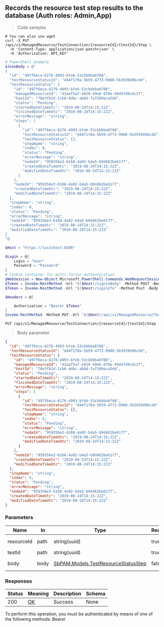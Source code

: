 
## Records the resource test step results to the database (Auth roles: Admin,App)

<a id="opIdSetTestConnectionStepAsync"></a>

> Code samples

```shell
# You can also use wget
curl -X PUT /api/v1/ManagedResource/TestConnection/{resourceId}/{testId}/Step \
  -H 'Content-Type: application/json-patch+json' \
  -H 'Authorization: API_KEY'

```

```powershell
# PowerShell example
$JsonBody = @"
{
  "id": "497f6eca-6276-4993-bfeb-53cbbbba6f08",
  "testResourceStatusId": "d44f170a-5b59-4773-9908-5b3939496cdd",
  "testResourceStatus": {
    "id": "497f6eca-6276-4993-bfeb-53cbbbba6f08",
    "managedResourceId": "43aaf5a7-e929-49e6-870e-49d47d9cdc2f",
    "hostId": "70e3fb2d-1cb6-4dbc-ab8d-fa7209aca5dd",
    "status": "Pending",
    "startedDateTimeUtc": "2019-08-24T14:15:22Z",
    "finishedDateTimeUtc": "2019-08-24T14:15:22Z",
    "errorMessage": "string",
    "steps": [
      {
        "id": "497f6eca-6276-4993-bfeb-53cbbbba6f08",
        "testResourceStatusId": "d44f170a-5b59-4773-9908-5b3939496cdd",
        "testResourceStatus": {},
        "stepName": "string",
        "index": 0,
        "status": "Pending",
        "errorMessage": "string",
        "nodeId": "959356e3-6168-4a92-b4a5-b9d462be6177",
        "createdDateTimeUtc": "2019-08-24T14:15:22Z",
        "modifiedDateTimeUtc": "2019-08-24T14:15:22Z"
      }
    ],
    "nodeId": "959356e3-6168-4a92-b4a5-b9d462be6177",
    "createdDateTimeUtc": "2019-08-24T14:15:22Z",
    "modifiedDateTimeUtc": "2019-08-24T14:15:22Z"
  },
  "stepName": "string",
  "index": 0,
  "status": "Pending",
  "errorMessage": "string",
  "nodeId": "959356e3-6168-4a92-b4a5-b9d462be6177",
  "createdDateTimeUtc": "2019-08-24T14:15:22Z",
  "modifiedDateTimeUtc": "2019-08-24T14:15:22Z"
}
"@

$Host = "https://localhost:6500"

$Login = @{
    Login = "User"
    Password = "Password"
}
# Cookie container for multi-factor authentication
$WebSession = New-Object Microsoft.PowerShell.Commands.WebRequestSession
$Token = Invoke-RestMethod -Url "$($Host)/signinBody" -Method POST -Body (ConvertTo-Json $Login) -WebRequestSession $WebSession
$Token = Invoke-RestMethod -Url "$($Host)/sigin2fa" -Method Post -Body $MfaCode -Headers @{Authorization: "Bearer $Token"} -WebRequestSession $WebSession

$Headers = @{

    Authorization = "Bearer $Token"
}
Invoke-RestMethod -Method PUT -Url "$($Host)/api/v1/ManagedResource/TestConnection/{resourceId}/{testId}/Step" -ContentType "application/json-patch+json" -Body $JsonBody -Headers $Headers
```

`PUT /api/v1/ManagedResource/TestConnection/{resourceId}/{testId}/Step`

> Body parameter

```json
{
  "id": "497f6eca-6276-4993-bfeb-53cbbbba6f08",
  "testResourceStatusId": "d44f170a-5b59-4773-9908-5b3939496cdd",
  "testResourceStatus": {
    "id": "497f6eca-6276-4993-bfeb-53cbbbba6f08",
    "managedResourceId": "43aaf5a7-e929-49e6-870e-49d47d9cdc2f",
    "hostId": "70e3fb2d-1cb6-4dbc-ab8d-fa7209aca5dd",
    "status": "Pending",
    "startedDateTimeUtc": "2019-08-24T14:15:22Z",
    "finishedDateTimeUtc": "2019-08-24T14:15:22Z",
    "errorMessage": "string",
    "steps": [
      {
        "id": "497f6eca-6276-4993-bfeb-53cbbbba6f08",
        "testResourceStatusId": "d44f170a-5b59-4773-9908-5b3939496cdd",
        "testResourceStatus": {},
        "stepName": "string",
        "index": 0,
        "status": "Pending",
        "errorMessage": "string",
        "nodeId": "959356e3-6168-4a92-b4a5-b9d462be6177",
        "createdDateTimeUtc": "2019-08-24T14:15:22Z",
        "modifiedDateTimeUtc": "2019-08-24T14:15:22Z"
      }
    ],
    "nodeId": "959356e3-6168-4a92-b4a5-b9d462be6177",
    "createdDateTimeUtc": "2019-08-24T14:15:22Z",
    "modifiedDateTimeUtc": "2019-08-24T14:15:22Z"
  },
  "stepName": "string",
  "index": 0,
  "status": "Pending",
  "errorMessage": "string",
  "nodeId": "959356e3-6168-4a92-b4a5-b9d462be6177",
  "createdDateTimeUtc": "2019-08-24T14:15:22Z",
  "modifiedDateTimeUtc": "2019-08-24T14:15:22Z"
}
```

<h3 id="records-the-resource-test-step-results-to-the-database-(auth-roles:-admin,app)-parameters">Parameters</h3>

|Name|In|Type|Required|Description|
|---|---|---|---|---|
|resourceId|path|string(uuid)|true|Managed resource Id|
|testId|path|string(uuid)|true|Test Id|
|body|body|[SbPAM.Models.TestResourceStatusStep](../Models/sbpam.models.testresourcestatusstep.md)|false|Test step information|

<h3 id="records-the-resource-test-step-results-to-the-database-(auth-roles:-admin,app)-responses">Responses</h3>

|Status|Meaning|Description|Schema|
|---|---|---|---|
|200|[OK](https://tools.ietf.org/html/rfc7231#section-6.3.1)|Success|None|

<aside class="warning">
To perform this operation, you must be authenticated by means of one of the following methods:
Bearer
</aside>


